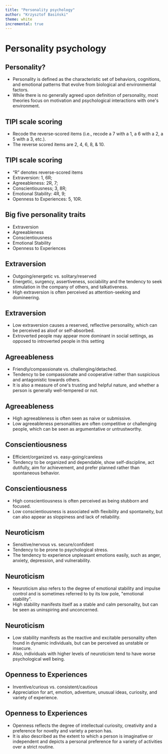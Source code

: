 ```yaml
---
title: "Personality psychology"
author: "Krzysztof Basiński"
theme: white
incremental: true
---
```



# Personality psychology

## Personality?

- Personality is defined as the characteristic set of behaviors, cognitions, and emotional patterns that evolve from biological and environmental factors. 
- While there is no generally agreed upon definition of personality, most theories focus on motivation and psychological interactions with one's environment.


## TIPI scale scoring 

- Recode the reverse-scored items (i.e., recode a 7 with a 1, a 6 with a 2, a 5 with a 3, etc.). 
- The reverse scored items are 2, 4, 6, 8, & 10.

## TIPI scale scoring 

- “R” denotes reverse-scored items
- Extraversion: 1, 6R; 
- Agreeableness: 2R, 7; 
- Conscientiousness; 3, 8R; 
- Emotional Stability: 4R, 9; 
- Openness to Experiences: 5, 10R.


## Big five personality traits

- Extraversion
- Agreeableness
- Conscientiousness
- Emotional Stability
- Openness to Experiences


## Extraversion

- Outgoing/energetic vs. solitary/reserved 
- Energetic, surgency, assertiveness, sociability and the tendency to seek stimulation in the company of others, and talkativeness. 
- High extraversion is often perceived as attention-seeking and domineering. 

## Extraversion

- Low extraversion causes a reserved, reflective personality, which can be perceived as aloof or self-absorbed.
- Extroverted people may appear more dominant in social settings, as opposed to introverted people in this setting


## Agreeableness

- Friendly/compassionate vs. challenging/detached. 
- Tendency to be compassionate and cooperative rather than suspicious and antagonistic towards others. 
- It is also a measure of one's trusting and helpful nature, and whether a person is generally well-tempered or not. 

## Agreeableness

- High agreeableness is often seen as naive or submissive. 
- Low agreeableness personalities are often competitive or challenging people, which can be seen as argumentative or untrustworthy.

## Conscientiousness

- Efficient/organized vs. easy-going/careless 
- Tendency to be organized and dependable, show self-discipline, act dutifully, aim for achievement, and prefer planned rather than spontaneous behavior. 

## Conscientiousness

- High conscientiousness is often perceived as being stubborn and focused. 
- Low conscientiousness is associated with flexibility and spontaneity, but can also appear as sloppiness and lack of reliability.


## Neuroticism 

- Sensitive/nervous vs. secure/confident 
- Tendency to be prone to psychological stress. 
- The tendency to experience unpleasant emotions easily, such as anger, anxiety, depression, and vulnerability. 

## Neuroticism 

- Neuroticism also refers to the degree of emotional stability and impulse control and is sometimes referred to by its low pole, "emotional stability". 
- High stability manifests itself as a stable and calm personality, but can be seen as uninspiring and unconcerned. 

## Neuroticism 

- Low stability manifests as the reactive and excitable personality often found in dynamic individuals, but can be perceived as unstable or insecure. 
- Also, individuals with higher levels of neuroticism tend to have worse psychological well being.

## Openness to Experiences

- Inventive/curious vs. consistent/cautious 
- Appreciation for art, emotion, adventure, unusual ideas, curiosity, and variety of experience. 

## Openness to Experiences

- Openness reflects the degree of intellectual curiosity, creativity and a preference for novelty and variety a person has. 
- It is also described as the extent to which a person is imaginative or independent and depicts a personal preference for a variety of activities over a strict routine. 
